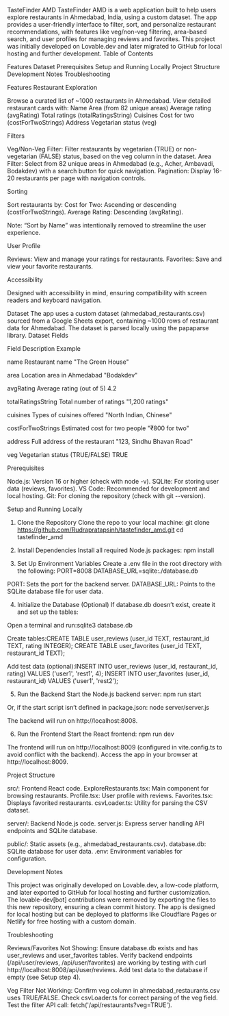 TasteFinder AMD
TasteFinder AMD is a web application built to help users explore restaurants in Ahmedabad, India, using a custom dataset. The app provides a user-friendly interface to filter, sort, and personalize restaurant recommendations, with features like veg/non-veg filtering, area-based search, and user profiles for managing reviews and favorites. This project was initially developed on Lovable.dev and later migrated to GitHub for local hosting and further development.
Table of Contents

Features
Dataset
Prerequisites
Setup and Running Locally
Project Structure
Development Notes
Troubleshooting

Features
Restaurant Exploration

Browse a curated list of ~1000 restaurants in Ahmedabad.
View detailed restaurant cards with:
Name
Area (from 82 unique areas)
Average rating (avgRating)
Total ratings (totalRatingsString)
Cuisines
Cost for two (costForTwoStrings)
Address
Vegetarian status (veg)



Filters

Veg/Non-Veg Filter: Filter restaurants by vegetarian (TRUE) or non-vegetarian (FALSE) status, based on the veg column in the dataset.
Area Filter: Select from 82 unique areas in Ahmedabad (e.g., Acher, Ambavadi, Bodakdev) with a search button for quick navigation.
Pagination: Display 16-20 restaurants per page with navigation controls.

Sorting

Sort restaurants by:
Cost for Two: Ascending or descending (costForTwoStrings).
Average Rating: Descending (avgRating).


Note: “Sort by Name” was intentionally removed to streamline the user experience.

User Profile

Reviews: View and manage your ratings for restaurants.
Favorites: Save and view your favorite restaurants.

Accessibility

Designed with accessibility in mind, ensuring compatibility with screen readers and keyboard navigation.

Dataset
The app uses a custom dataset (ahmedabad_restaurants.csv) sourced from a Google Sheets export, containing ~1000 rows of restaurant data for Ahmedabad. The dataset is parsed locally using the papaparse library.
Dataset Fields



Field
Description
Example



name
Restaurant name
"The Green House"


area
Location area in Ahmedabad
"Bodakdev"


avgRating
Average rating (out of 5)
4.2


totalRatingsString
Total number of ratings
"1,200 ratings"


cuisines
Types of cuisines offered
"North Indian, Chinese"


costForTwoStrings
Estimated cost for two people
"₹800 for two"


address
Full address of the restaurant
"123, Sindhu Bhavan Road"


veg
Vegetarian status (TRUE/FALSE)
TRUE


Prerequisites

Node.js: Version 16 or higher (check with node -v).
SQLite: For storing user data (reviews, favorites).
VS Code: Recommended for development and local hosting.
Git: For cloning the repository (check with git --version).

Setup and Running Locally
1. Clone the Repository
Clone the repo to your local machine:
git clone https://github.com/Rudrapratapsinh/tastefinder_amd.git
cd tastefinder_amd

2. Install Dependencies
Install all required Node.js packages:
npm install

3. Set Up Environment Variables
Create a .env file in the root directory with the following:
PORT=8008
DATABASE_URL=sqlite:./database.db


PORT: Sets the port for the backend server.
DATABASE_URL: Points to the SQLite database file for user data.

4. Initialize the Database (Optional)
If database.db doesn’t exist, create it and set up the tables:

Open a terminal and run:sqlite3 database.db


Create tables:CREATE TABLE user_reviews (user_id TEXT, restaurant_id TEXT, rating INTEGER);
CREATE TABLE user_favorites (user_id TEXT, restaurant_id TEXT);


Add test data (optional):INSERT INTO user_reviews (user_id, restaurant_id, rating) VALUES ('user1', 'rest1', 4);
INSERT INTO user_favorites (user_id, restaurant_id) VALUES ('user1', 'rest2');



5. Run the Backend
Start the Node.js backend server:
npm run start

Or, if the start script isn’t defined in package.json:
node server/server.js


The backend will run on http://localhost:8008.

6. Run the Frontend
Start the React frontend:
npm run dev


The frontend will run on http://localhost:8009 (configured in vite.config.ts to avoid conflict with the backend).
Access the app in your browser at http://localhost:8009.

Project Structure

src/: Frontend React code.
ExploreRestaurants.tsx: Main component for browsing restaurants.
Profile.tsx: User profile with reviews.
Favorites.tsx: Displays favorited restaurants.
csvLoader.ts: Utility for parsing the CSV dataset.


server/: Backend Node.js code.
server.js: Express server handling API endpoints and SQLite database.


public/: Static assets (e.g., ahmedabad_restaurants.csv).
database.db: SQLite database for user data.
.env: Environment variables for configuration.

Development Notes

This project was originally developed on Lovable.dev, a low-code platform, and later exported to GitHub for local hosting and further customization.
The lovable-dev[bot] contributions were removed by exporting the files to this new repository, ensuring a clean commit history.
The app is designed for local hosting but can be deployed to platforms like Cloudflare Pages or Netlify for free hosting with a custom domain.

Troubleshooting

Reviews/Favorites Not Showing:
Ensure database.db exists and has user_reviews and user_favorites tables.
Verify backend endpoints (/api/user/reviews, /api/user/favorites) are working by testing with curl http://localhost:8008/api/user/reviews.
Add test data to the database if empty (see Setup step 4).


Veg Filter Not Working:
Confirm veg column in ahmedabad_restaurants.csv uses TRUE/FALSE.
Check csvLoader.ts for correct parsing of the veg field.
Test the filter API call: fetch('/api/restaurants?veg=TRUE').







